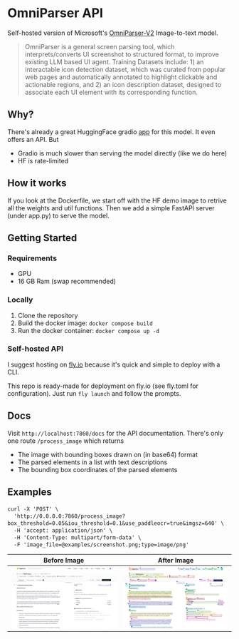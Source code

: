 # OmniParser API

Self-hosted version of Microsoft's [OmniParser-V2](https://huggingface.co/microsoft/OmniParser-v2.0) Image-to-text model.

> OmniParser is a general screen parsing tool, which interprets/converts UI screenshot to structured format, to improve existing LLM based UI agent. Training Datasets include: 1) an interactable icon detection dataset, which was curated from popular web pages and automatically annotated to highlight clickable and actionable regions, and 2) an icon description dataset, designed to associate each UI element with its corresponding function.

## Why?

There's already a great HuggingFace gradio [app](https://huggingface.co/spaces/microsoft/OmniParser-v2.0) for this model. It even offers an API. But

- Gradio is much slower than serving the model directly (like we do here)
- HF is rate-limited

## How it works

If you look at the Dockerfile, we start off with the HF demo image to retrive all the weights and util functions. Then we add a simple FastAPI server (under app.py) to serve the model.

## Getting Started

### Requirements

- GPU
- 16 GB Ram (swap recommended)

### Locally

1. Clone the repository
2. Build the docker image: `docker compose build`
3. Run the docker container: `docker compose up -d`

### Self-hosted API

I suggest hosting on [fly.io](https://fly.io) because it's quick and simple to deploy with a CLI.

This repo is ready-made for deployment on fly.io (see fly.toml for configuration). Just run `fly launch` and follow the prompts.

## Docs

Visit `http://localhost:7860/docs` for the API documentation. There's only one route `/process_image` which returns

- The image with bounding boxes drawn on (in base64) format
- The parsed elements in a list with text descriptions
- The bounding box coordinates of the parsed elements

## Examples

```shell
curl -X 'POST' \
  'http://0.0.0.0:7860/process_image?box_threshold=0.05&iou_threshold=0.1&use_paddleocr=true&imgsz=640' \
  -H 'accept: application/json' \
  -H 'Content-Type: multipart/form-data' \
  -F 'image_file=@examples/screenshot.png;type=image/png'
```

| Before Image                       | After Image                   |
| ---------------------------------- | ----------------------------- |
| ![Before](examples/screenshot.png) | ![After](examples/after.webp) |

